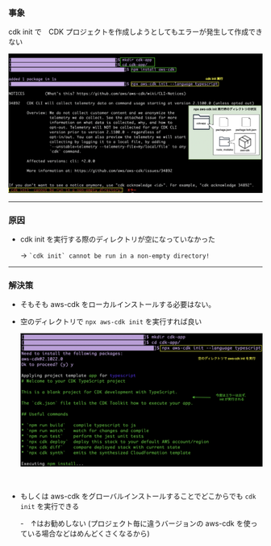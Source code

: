 ### 事象

cdk init で　CDK プロジェクトを作成しようとしてもエラーが発生して作成できない

<img src="../img/Issue-CDK-Project-Init_1.png" />

---

### 原因

- cdk init を実行する際のディレクトリが空になっていなかった

    → `` `cdk init` cannot be run in a non-empty directory! ``

---

### 解決策

- そもそも aws-cdk をローカルインストールする必要はない。

- 空のディレクトリで `npx aws-cdk init` を実行すれば良い

    <img src="../img/Issue-CDK-Project-Init_2.png" />

<br>

- もしくは aws-cdk をグローバルインストールすることでどこからでも `cdk init` を実行できる

    -　↑はお勧めしない (プロジェクト毎に違うバージョンの aws-cdk を使っている場合などはめんどくさくなるから)
